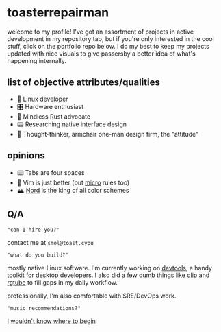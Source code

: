 # toasterrepairman
welcome to my profile! I've got an assortment of projects in active development in my repository tab, but if you're only interested in the cool stuff, click on the portfolio repo below. I do my best to keep my projects updated with nice visuals to give passersby a better idea of what's happening internally.

## list of objective attributes/qualities
- 🐧 Linux developer 
- 🎛️ Hardware enthusiast
- 🦀 Mindless Rust advocate
- 📟 Researching native interface design
- 🧠 Thought-thinker, armchair one-man design firm, the "attitude" 

## opinions
- ⌨️ Tabs are four spaces
- 🤷 Vim is just better (but [micro](https://micro-editor.github.io/) rules too)
- 🏔️ [Nord](https://www.nordtheme.com/) is the king of all color schemes

## Q/A
```
"can I hire you?"
```

contact me at `smol@toast.cyou`

```
"what do you build?"
```

mostly native Linux software. I'm currently working on [devtools](https://github.com/toasterrepairman/devtools), a handy toolkit for desktop developers. I also did a few dumb things like [qlip](https://github.com/toasterrepairman/qlip) and [rgtube](https://github.com/toasterrepairman/rgtube) to fill gaps in my daily workflow.

professionally, I'm also comfortable with SRE/DevOps work.

```
"music recommendations?"
```
[I](https://youtu.be/eEO56WG0p48)
[wouldn't](https://www.youtube.com/watch?v=bTHDD1Xe-iE)[ know](https://youtu.be/rdf62fcwmeA)[ where ](https://www.youtube.com/watch?v=H28YlOrnTaA)[to begin](https://youtu.be/3hPjbc6wRfA)

<!--
take a picture
hope it lasts long

strictly business
check the backlog
-->
